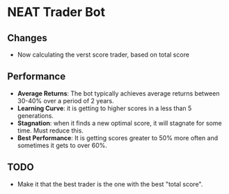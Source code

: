 # NEAT Trader Bot

## Changes
- Now calculating the verst score trader, based on total score


## Performance

- **Average Returns**: The bot typically achieves average returns between 30-40% over a period of 2 years.
- **Learning Curve**: it is getting to higher scores in a less than 5 generations.
- **Stagnation**: when it finds a new optimal score, it will stagnate for some time. Must reduce this.
- **Best Performance**: It is getting scores greater to 50% more often and sometimes it gets to over 60%.

## TODO
- Make it that the best trader is the one with the best "total score".
